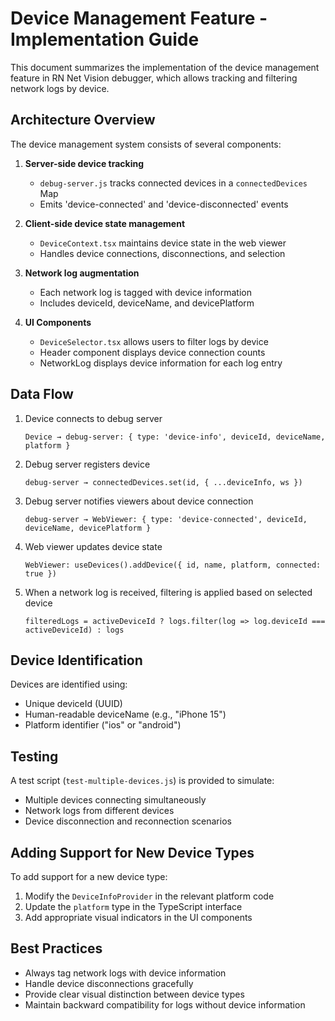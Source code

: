 # Device Management Feature - Implementation Guide

This document summarizes the implementation of the device management feature in RN Net Vision debugger, which allows tracking and filtering network logs by device.

## Architecture Overview

The device management system consists of several components:

1. **Server-side device tracking**

   - `debug-server.js` tracks connected devices in a `connectedDevices` Map
   - Emits 'device-connected' and 'device-disconnected' events

2. **Client-side device state management**

   - `DeviceContext.tsx` maintains device state in the web viewer
   - Handles device connections, disconnections, and selection

3. **Network log augmentation**

   - Each network log is tagged with device information
   - Includes deviceId, deviceName, and devicePlatform

4. **UI Components**
   - `DeviceSelector.tsx` allows users to filter logs by device
   - Header component displays device connection counts
   - NetworkLog displays device information for each log entry

## Data Flow

1. Device connects to debug server

   ```
   Device → debug-server: { type: 'device-info', deviceId, deviceName, platform }
   ```

2. Debug server registers device

   ```
   debug-server → connectedDevices.set(id, { ...deviceInfo, ws })
   ```

3. Debug server notifies viewers about device connection

   ```
   debug-server → WebViewer: { type: 'device-connected', deviceId, deviceName, devicePlatform }
   ```

4. Web viewer updates device state

   ```
   WebViewer: useDevices().addDevice({ id, name, platform, connected: true })
   ```

5. When a network log is received, filtering is applied based on selected device
   ```
   filteredLogs = activeDeviceId ? logs.filter(log => log.deviceId === activeDeviceId) : logs
   ```

## Device Identification

Devices are identified using:

- Unique deviceId (UUID)
- Human-readable deviceName (e.g., "iPhone 15")
- Platform identifier ("ios" or "android")

## Testing

A test script (`test-multiple-devices.js`) is provided to simulate:

- Multiple devices connecting simultaneously
- Network logs from different devices
- Device disconnection and reconnection scenarios

## Adding Support for New Device Types

To add support for a new device type:

1. Modify the `DeviceInfoProvider` in the relevant platform code
2. Update the `platform` type in the TypeScript interface
3. Add appropriate visual indicators in the UI components

## Best Practices

- Always tag network logs with device information
- Handle device disconnections gracefully
- Provide clear visual distinction between device types
- Maintain backward compatibility for logs without device information
